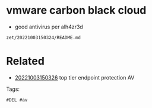 # vmware carbon black cloud

- good antivirus per alh4zr3d

` zet/20221003150324/README.md `

# Related

- [20221003150326](/zet/20221003150326/README.md) top tier endpoint protection AV

Tags:

    #DEL #av
